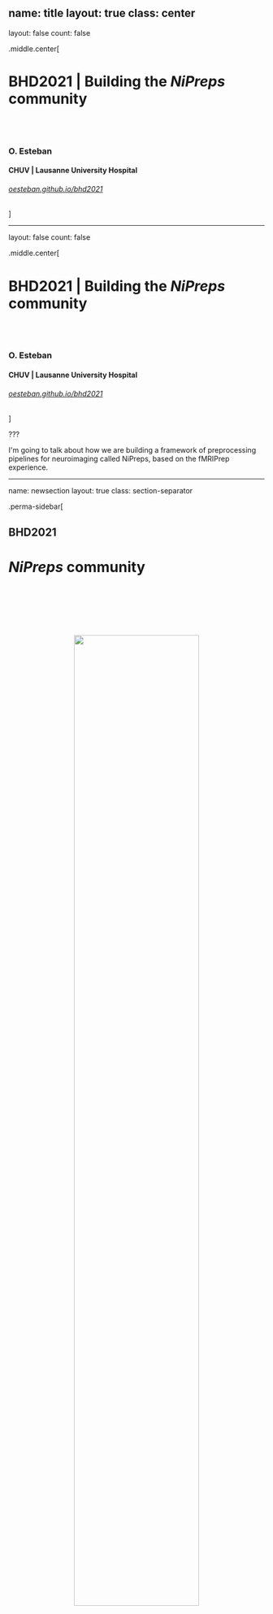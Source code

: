 name: title
layout: true
class: center
---
layout: false
count: false

.middle.center[
# BHD2021 | Building the *NiPreps* community

<br />
<br />

### O. Esteban
#### CHUV | Lausanne University Hospital

###### [oesteban.github.io/bhd2021](https://oesteban.github.io/bhd2021)
]

---
layout: false
count: false

.middle.center[
# BHD2021 | Building the *NiPreps* community

<br />
<br />

### O. Esteban
#### CHUV | Lausanne University Hospital

###### [oesteban.github.io/bhd2021](https://oesteban.github.io/bhd2021)
]

???

I'm going to talk about how we are building a framework of preprocessing pipelines for neuroimaging called NiPreps, based on the fMRIPrep experience.

---
name: newsection
layout: true
class: section-separator

.perma-sidebar[
## BHD2021
# *NiPreps* community

<br />
<br />
<br />
<br />
<br />

<p align="center">
<img src="assets/qr-code.png" width="70%" />
</p>
<br />
<p align="center">
<a rel="license" href="http://creativecommons.org/licenses/by/4.0/"><img alt="Creative Commons License" style="border-width:0" src="https://i.creativecommons.org/l/by/4.0/88x31.png" /></a>
</p>
]

---
name: sidebar
layout: true

.perma-sidebar[
## BHD2021
# *NiPreps* community

<br />
<br />
<br />
<br />
<br />

<p align="center">
<img src="assets/qr-code.png" width="70%" />
</p>
<br />
<p align="center">
<a rel="license" href="http://creativecommons.org/licenses/by/4.0/"><img alt="Creative Commons License" style="border-width:0" src="https://i.creativecommons.org/l/by/4.0/88x31.png" /></a>
</p>
]

---
template: sidebar

## Outlook

.left-column3[
.distribute.large[
- How communities form

- The *fMRIPrep* experience

- From *fMRIPrep* to *NiPreps*

- Governance and GitHub's MVG

- Community tools (on GitHub)

- Beyond the defaults
]
]

.right-column3[
<p align="center">
<img src="assets/art-of-community.png" width="100%" />
</p>
https://www.jonobacon.com/books/artofcommunity/
]

---

## Open-Science as an ethos
<br />

<div style="margin: 10px 100px 10px 300px">
<p align="center">
  <img src="assets/ethos-definition.png" style="width: 100%" />
</p>
</div>

---

## Jono Bacon's *Community TODO List*

.larger[
☑ Identify how we can divide our community into teams.

☑ Ensure that teams can communicate early and effectively.

☑ Attract a diverse range of contributors to our community to get involved and contribute to our goals.

☑ Build an environment conducive to our wider goals.

☑ Define the scope of each team, and help team members understand that scope.

☑ Understand the extent and range of collaboration between our teams.

☑ Encourage diversity and opportunity in the community.

☑ Produce a Code of Conduct.

]

---

## The *fMRIPrep* story

### fMRIPrep produces analysis-ready data from diverse data
* minimal requirements ([BIDS-compliant](https://bids-standard.github.io/bids-validator/));
* *agnostic* to downstream steps of the workflow
  * produces [BIDS-Derivatives](https://bids-specification.readthedocs.io/en/derivatives/05-derivatives/01-introduction.html);
* robust against inhomogeneity of data across studies

???

fMRIPrep takes in a task-based or resting-state
functional MRI dataset in BIDS-format
and returns preprocessed data ready for analysis.

Preprocessed data can be used for a broad range of analysis, and they are
formatted following BIDS-Derivatives to maximize compatibility with:
  * major software packages (AFNI, FSL, SPM\*, etc.)
  * further temporal filtering and denoising: *fMRIDenoise*
  * any BIDS-Derivatives compliant tool (e.g., *FitLins*).

--

### fMRIPrep is a [BIDS-App](https://bids-apps.github.io) ([Gorgolewski, et al. 2017](https://doi.org/10.1371/journal.pcbi.1005209))
* adhered to modern software-engineering standards (CI/CD, containers)
* compatible interface with other BIDS-Apps
* optimized for automatic execution

???

fMRIPrep adopts the BIDS-App specifications.
That means the software is tested with every change to the codebase,
it also means that packaging, containerization, and deployment are also
automated and require tests to be passing.
BIDS-Apps are inter-operable (via BIDS-Derivatives),
and optimized for execution in HPC, Cloud, etc.

--

### Minimizes human intervention
* avoid error-prone parameters settings (read them from BIDS)
* adapts the workflow to the actual data available
  * while remaining flexible to some design choices (e.g., whether or not reconstructing surfaces or customizing target normalized standard spaces)

???

fMRIPrep minimizes human intervention because the user does not
need to fiddle with any parameters - they are obtained from the BIDS structure.
However, fMRIPrep does allow some flexibility to ensure the preprocessing meets the requirements of the intended analyses.

---

### *fMRIPrep* was not originally envisioned as a community project ...

(we just wanted a robust tool to automatically preprocess incoming data of OpenNeuro.org)

--


### ... but a community built up quickly around it

<br />

--

.pull-left[
## Key aspects

* Preprocessing of fMRI was in need for **division of labor**.

* Obsession with **transparency**.

* **Responsiveness** to feedback.

* **Due credit**
]

.pull-right[
<p align="center">
<img src="assets/fmriprep.org-pageviews.png" width="400px" />
</p>
]


???

Preprocessing is a time-consuming effort, requires expertise converging imaging foundations & CS, typically addressed with legacy *in-house* pipelines.

On the right-hand side, you'll find the chart of unique visitors
to fmriprep.org, which is the documentation website.

---

## Key aspect: division of labor

<div style="margin: 40px 100px 10px 320px">
<p align="center">
  <img alt="The MRI-o-scope" src="assets/mri-o-scope-workflow.svg" width="100%" />
</p>
</div>


---

## Key aspect: transparency
.pull-left[
<p align="center">
<img src="assets/wright-2019.png" width="400px" />
</p>
]

.pull-right[

.distribute[
fMRIPrep generates one participant-wide report after execution.

Reports describe the data as found, and the steps applied
(providing .blue[visual support to look inside the box]):

  1. show researchers their data;

  2. show how *fMRIPrep* interpreted the data (describing the actual preprocessing steps);

  3. quality control of results, facilitating early error detection.
]
]

???

Therefore, reports have become a fundamental feature of fMRIPrep
because they not only allow assessing the quality of the processing,
but also provide an insight about the logic supporting such processing.

In other words, reports help respond to the what was done and the why was it done
in addition to the how well it did.

---

## Key aspect: responsiveness (www.neurostars.org)

https://neurostars.org/tag/fmriprep

<div style="margin: 40px 100px 10px 320px">
<p align="center">
  <img alt="The MRI-o-scope" src="assets/neurostars.png" width="100%" />
</p>
</div>

---

## Key aspect: credit all direct contributors

```Shell
oesteban@dendrite:~/workspace/fmriprep$ python .maint/paper_author_list.py 
```

.small[
```
Running '/usr/local/bin/git-line-summary' on repo
Some people made commits, but are missing in .maint/ files: Theo Schäfer, cprovins, Soichi Hayashi, Zeynep Enkavi, Ilkay Isik, Jarod Roland, Ali Cohen, Jakub Kaczmarzyk, Marc Bue, Marcel Falkiewicz, Matteo Visconti di Oleggio Castello, Michael Joseph, Saren Seeley, Sebastien Naze, The Gitter Badger.
Authors (53):
Markiewicz, Christopher J. \ :sup:`1`\ ; Blair, Ross W. \ :sup:`1`\ ; Goncalves, Mathias \ :sup:`1`\ ; Kent, James D. \ :sup:`2`\ ; DuPre, Elizabeth \ :sup:`3`\ ; Salo, Taylor \ :sup:`4`\ ; Ciric, Rastko \ :sup:`1`\ ; Pinsard, Basile \ :sup:`5`\ ; Heinsfeld, Anibal S. \ :sup:`6`\ ; Benson, Noah C. \ :sup:`7`\ ; de la Vega, Alejandro \ :sup:`8`\ ; Feingold, Franklin \ :sup:`1`\ ; Valabregue, Romain \ :sup:`9`\ ; Sneve, Markus H. \ :sup:`10`\ ; Finc, Karolina \ :sup:`11`\ ; Erramuzpe, Asier \ :sup:`12`\ ; Moodie, Craig A. \ :sup:`1`\ ; Mentch, Jeff \ :sup:`13`\ ; Jacoby, Nir \ :sup:`14`\ ; Lurie, Daniel J. \ :sup:`15`\ ; Ye, Zhifang \ :sup:`16`\ ; Frederick, Blaise B. \ :sup:`17, 18`\ ; Ma, Feilong \ :sup:`19`\ ; Tooley, Ursula A. \ :sup:`20`\ ; Liem, Franz \ :sup:`21`\ ; Halchenko, Yaroslav O. \ :sup:`19`\ ; Adebimpe, Azeez \ :sup:`22`\ ; Rivera-Dompenciel, Adriana \ :sup:`2`\ ; Amlien, Inge K. \ :sup:`10`\ ; Wexler, Joseph B. \ :sup:`1`\ ; Waller, Lea \ :sup:`23`\ ; Thompson, William H. \ :sup:`1`\ ; Nitsch, Alexander \ :sup:`24`\ ; Stojić, Hrvoje \ :sup:`25`\ ; Groen, Iris I. A. \ :sup:`26`\ ; Jamison, Keith W. \ :sup:`27`\ ; Sitek, Kevin R. \ :sup:`13`\ ; Urchs, Sebastian \ :sup:`3`\ ; Gomez, Daniel E. P. \ :sup:`28`\ ; Devenyi, Grabriel A. \ :sup:`29`\ ; Naveau, Mikaël \ :sup:`30`\ ; Velasco, Pablo \ :sup:`31`\ ; Bellec, Pierre \ :sup:`5`\ ; Cieslak, Matthew \ :sup:`22`\ ; Ghosh, Satrajit S. \ :sup:`32, 33`\ ; Isik, Ayse Ilkay \ :sup:`34`\ ; Provins, Céline \ :sup:`35`\ ; Satterthwaite, Theodore D. \ :sup:`22`\ ; Schaefer, Theo A.J. \ :sup:`24`\ ; Wright, Jessey \ :sup:`1`\ ; Gorgolewski, Krzysztof J. \ :sup:`1`\ ; Poldrack, Russell A. \ :sup:`1`\ ; Esteban, Oscar \ :sup:`36`\ .


Affiliations:
 1. Department of Psychology, Stanford University
 2. Neuroscience Program, University of Iowa
 3. Montreal Neurological Institute, McGill University
 4. Department of Psychology, Florida International University
 5. SIMEXP Lab, CRIUGM, University of Montréal, Montréal, Canada
 6. Child Mind Institute
 7. Department of Psychology, New York University
 8. University of Texas at Austin
 9. CENIR, INSERM U1127, CNRS UMR 7225, UPMC Univ Paris 06 UMR S 1127, Institut du Cerveau et de la Moelle épinière, ICM, F-75013, Paris, France
10. Center for Lifespan Changes in Brain and Cognition, University of Oslo
11. Centre for Modern Interdisciplinary Technologies, Nicolaus Copernicus University in Toruń
12. Computational Neuroimaging Lab, BioCruces Health Research Institute
13. Speech & Hearing Bioscience & Technology Program, Harvard University
14. Department of Psychology, Columbia University
15. Department of Psychology, University of California, Berkeley
16. State Key Laboratory of Cognitive Neuroscience and Learning, Beijing Normal University
17. McLean Hospital Brain Imaging Center, MA, USA
18. Consolidated Department of Psychiatry, Harvard Medical School, MA, USA
19. Dartmouth College: Hanover, NH, United States
20. Department of Neuroscience, University of Pennsylvania, PA, USA
```
]

--

## .. and indirect: *citation boilerplate*.

---


### Researchers want to spend more time on those areas most relevant to them
(probably not preprocessing...)

???

With the development of fMRIPrep we understood that
researchers don't want to waste their time on preprocessing
(except for researchers developing new preprocessing techniques).

--

### Writing *fMRIPrep* required a team of several experts in processing methods for neuroimaging, with a solid base on Computer Science.
(research programs just can't cover the neuroscience and the engineering of the whole workflow - we need to divide the labor)

???

The current neuroimaging workflow requires extensive knowledge in
sometimes orthogonal fields such as neuroscience and computer science.
Dividing the labor in labs, communities or individuals with the necessary
expertise is the fundamental for the advance of the whole field.

--

### Transparency helps against the risk of super-easy tools
(easy-to-use tools are risky because they might get a researcher very far with no idea whatsoever of what they've done)

???

There is an implicit risk in making things too easy to operate:

For instance, imagine someone who runs fMRIPrep on diffusion data by
tricking the BIDS naming into an apparently functional MRI dataset.
If fMRIPrep reached the end at all, the garbage at the output could be fed into
further tools, in a sort of a snowballing problem.

When researchers have access to the guts of the software and are given an opportunity to understand what's going on, the risk of misuse dips.

--

### Established toolboxes do not have incentives for compatibility
(and to some extent this is not necessarily bad, as long as they are kept well-tested and they embrace/help-develop some minimal standards)

???

AFNI, ANTs, FSL, FreeSurfer, SPM, etc. have comprehensive software validation tests,
methodological validation tests, stress tests, etc. - which pushed up their quality and made them fundamental for the field.

Therefore, it is better to keep things that way (although some minimal efforts towards convergence in compatibility are of course welcome)

---

<div style="margin: 40px 100px 10px 320px">
<p align="center">
  <img alt="The fMRIPrep workflow" src="assets/fmriprep-workflow-1.0.svg" width="100%" />
</p>
<p align="right">
(<a href="https://doi.org/10.1038/s41592-018-0235-4">Esteban et al., 2019</a>)
</p>
</div>

---

<div style="margin: 40px 100px 10px 320px">
<p align="center">
  <img alt="The fMRIPrep workflow" src="assets/fmriprep-workflow-21.0.svg" width="100%" />
</p>
<p align="right">
(today)
</p>
</div>

---

template: newsection
layout: false

.middle.center[
# www.nipreps.org

### (*NiPreps* == NeuroImaging PREProcessing toolS)

]

???

The enormous success of fMRIPrep led us to propose
its generalization to other MRI and non-MRI modalities,
as well as nonhuman species (for instance, rodents),
and particular populations currently unsupported by fMRIPrep
such as infants.

---

## Augmenting scanners to produce "*analysis-grade*" data
### (data *directly consumable* by analyses)

<br />
<br />

.pull-left[

***Analysis-grade* data** is an analogy to the concept of "*sushi-grade (or [sashimi-grade](https://en.wikipedia.org/wiki/Sashimi)) fish*" in that both are:

<br />

.large[**minimally preprocessed**,]

and

.large[**safe to consume** directly.]
]

.pull-right[
<img align="right" style='margin-right: 50px' src="https://1.bp.blogspot.com/-Osh4H4WXka0/WlMJmVgkZTI/AAAAAAAAEMY/GynUzSomJ-EBiyqv2m-maiOyKSM7SOmNACLcBGAs/s400/yellowfin%2Btuna%2Bsteaks%2Bnutrition.jpg" />
]

???

The goal, therefore, of NiPreps is to extend the scanner
so that, in a way, they produce data ready for analysis.

We liken these analysis-grade data to sushi-grade fish,
because in both cases the product is minimally preprocessed
and at the same time safe to consume as is.

---

<div align="center" style='margin-top: 1em'>
<img alt="The NiPreps framework" src="https://nipreps.org/assets/nipreps-chart.png" width="60%" />
</div>

???

The processing elements extracted from fMRIPrep can be mapped to three
regimes of responsibility:

- Software infrastructure composed by tools ensuring the collaboration and the most basic tooling.
- Middleware utilities, which build more advanced tooling based on the foundational infrastructure
- And at the top of the stack end-user applications - namely fMRIPrep, dMRIPrep, sMRIPrep and MRIQC.

As we can see, the boundaries of these three architectural layers are soft and tools such as TemplateFlow may stand in between.

Only projects enclosed in the brain shape pertain to the NiPreps community. NiPype, NiBabel and BIDS are so deeply embedded as dependencies that NiPreps can't be understood without them.

---

template: newsection
layout: false

.middle.center[

# Where to start?

## [www.nipreps.org](https://www.nipreps.org/)
## [github.com/nipreps](https://github.com/nipreps/)
]

---

template: newsection
layout: false

.middle.center[
# Thanks!

## Questions?
]
